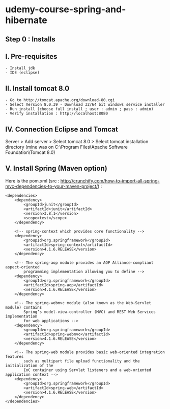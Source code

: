 # udemy-course-spring-and-hibernate


Step 0 : Installs
---

I. Pre-requisites
---
```
- Install jdk
- IDE (eclipse)
```
II. Install tomcat 8.0
---
```
- Go to http://tomcat.apache.org/download-80.cgi
- Select Version 8.0.39 - Download 32/64 bit windows service installer 
- Run install (choose full install ; user : admin ; pass : admin)
- Verify installation : http://localhost:8080
```

IV. Connection Eclipse and Tomcat
---
Server > Add server > Select tomcat 8.0 > Select tomcat installation directory (mine was on C:\Program Files\Apache Software Foundation\Tomcat 8.0)

V. Install Spring (Maven option)
--- 
Here is the pom.xml (src : http://crunchify.com/how-to-import-all-spring-mvc-dependencies-to-your-maven-project/) : 
```
<dependencies>
    <dependency>
        <groupId>junit</groupId>
        <artifactId>junit</artifactId>
        <version>3.8.1</version>
        <scope>test</scope>
    </dependency>

    <!-- spring-context which provides core functionality -->
    <dependency>
        <groupId>org.springframework</groupId>
        <artifactId>spring-context</artifactId>
        <version>4.1.6.RELEASE</version>
    </dependency>

    <!-- The spring-aop module provides an AOP Alliance-compliant aspect-oriented 
        programming implementation allowing you to define -->
    <dependency>
        <groupId>org.springframework</groupId>
        <artifactId>spring-aop</artifactId>
        <version>4.1.6.RELEASE</version>
    </dependency>

    <!-- The spring-webmvc module (also known as the Web-Servlet module) contains 
        Spring’s model-view-controller (MVC) and REST Web Services implementation 
        for web applications -->
    <dependency>
        <groupId>org.springframework</groupId>
        <artifactId>spring-webmvc</artifactId>
        <version>4.1.6.RELEASE</version>
    </dependency>

    <!-- The spring-web module provides basic web-oriented integration features 
        such as multipart file upload functionality and the initialization of the 
        IoC container using Servlet listeners and a web-oriented application context -->
    <dependency>
        <groupId>org.springframework</groupId>
        <artifactId>spring-web</artifactId>
        <version>4.1.6.RELEASE</version>
    </dependency>
</dependencies>
```
